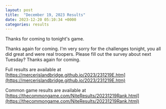```yaml
---
layout: post
title:  "December 19, 2023 Results"
date: 2023-12-20 05:10:34 +0000
categories: results
---
```

Thanks for coming to tonight's game.

Thanks again for coming. I'm very sorry for the challenges tonight, you all did great and were real troopers. Please fill out the survey about next Tuesday? Thanks again for coming.


Full results are available at [https://mercerislandbridge.github.io/2023/231219E.htm](https://mercerislandbridge.github.io/2023/231219E.htm)

Common game results are available at [https://thecommongame.com/NiteResults/20231219Rank.html](https://thecommongame.com/NiteResults/20231219Rank.html)
